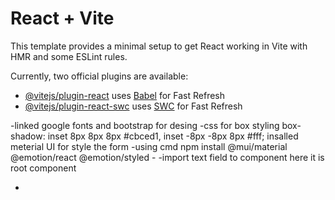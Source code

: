 # React + Vite

This template provides a minimal setup to get React working in Vite with HMR and some ESLint rules.

Currently, two official plugins are available:

- [@vitejs/plugin-react](https://github.com/vitejs/vite-plugin-react/blob/main/packages/plugin-react/README.md) uses [Babel](https://babeljs.io/) for Fast Refresh
- [@vitejs/plugin-react-swc](https://github.com/vitejs/vite-plugin-react-swc) uses [SWC](https://swc.rs/) for Fast Refresh

<!-- //what done inside my project  -->
<!-- basic designing -->
-linked google fonts and bootstrap for desing 
-css for box styling
     box-shadow: inset  8px  8px 8px #cbced1,
                 inset -8px -8px 8px #fff;
insalled meterial UI for style the form 
-using cmd npm install @mui/material @emotion/react @emotion/styled
-<TextField id="outlined-basic" label="Outlined" variant="outlined" />
-import text field to component here it is root component
<!-- state to store data -->
-

